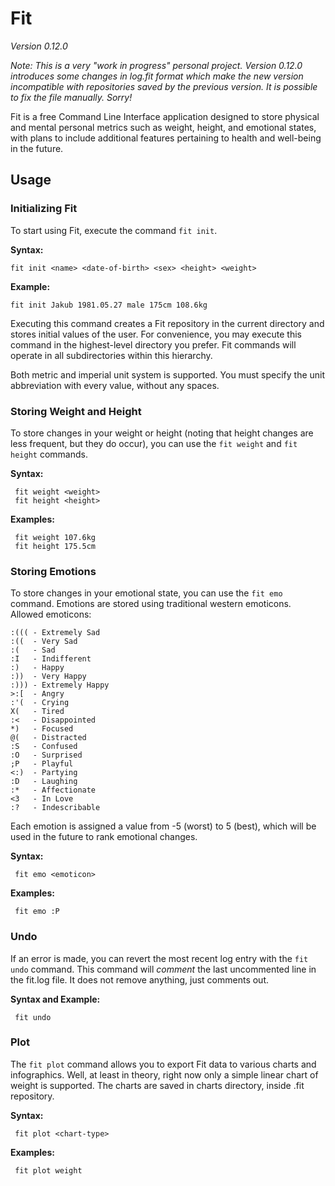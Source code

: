 # Fit

*Version 0.12.0*

*Note: This is a very "work in progress" personal project. Version 0.12.0 introduces some changes in log.fit format which make the new version incompatible with repositories saved by the previous version. It is possible to fix the file manually. Sorry!*

Fit is a free Command Line Interface application designed to store physical and mental personal metrics such as weight, height, and emotional states, with plans to include additional features pertaining to health and well-being in the future.

## Usage

### Initializing Fit

To start using Fit, execute the command `fit init`.

**Syntax:** 

    fit init <name> <date-of-birth> <sex> <height> <weight>

**Example:**

    fit init Jakub 1981.05.27 male 175cm 108.6kg

Executing this command creates a Fit repository in the current directory and stores initial values of the user. For convenience, you may execute this command in the highest-level directory you prefer. Fit commands will operate in all subdirectories within this hierarchy.

Both metric and imperial unit system is supported. You must specify the unit abbreviation with every value, without any spaces.

### Storing Weight and Height

To store changes in your weight or height (noting that height changes are less frequent, but they do occur), you can use the `fit weight` and `fit height` commands.

**Syntax:**

     fit weight <weight>
     fit height <height>

**Examples:** 

     fit weight 107.6kg
     fit height 175.5cm

### Storing Emotions

To store changes in your emotional state, you can use the `fit emo` command. Emotions are stored using traditional western emoticons. Allowed emoticons:

    :((( - Extremely Sad
    :((  - Very Sad
    :(   - Sad
    :I   - Indifferent
    :)   - Happy
    :))  - Very Happy
    :))) - Extremely Happy
    >:[  - Angry
    :'(  - Crying
    X(   - Tired
    :<   - Disappointed
    *)   - Focused
    @(   - Distracted   
    :S   - Confused
    :O   - Surprised
    ;P   - Playful
    <:)  - Partying
    :D   - Laughing
    :*   - Affectionate
    <3   - In Love
    :?   - Indescribable

Each emotion is assigned a value from -5 (worst) to 5 (best), which will be used in the future to rank emotional changes.

**Syntax:**

     fit emo <emoticon>

**Examples:**

     fit emo :P

### Undo

If an error is made, you can revert the most recent log entry with the `fit undo` command. This command will *comment* the last uncommented line in the fit.log file. It does not remove anything, just comments out.

**Syntax and Example:**

     fit undo

### Plot

The `fit plot` command allows you to export Fit data to various charts and infographics. Well, at least in theory, right now only a simple linear chart of weight is supported. The charts are saved in charts directory, inside .fit repository.

**Syntax:**

     fit plot <chart-type>

**Examples:**

     fit plot weight
